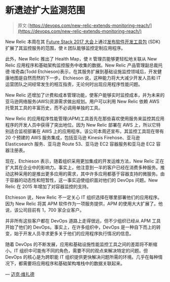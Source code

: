 # 新遗迹扩大监测范围

> 原文:[https://devops.com/new-relic-extends-monitoring-reach/](https://devops.com/new-relic-extends-monitoring-reach/)

New Relic 本周在其 [Future Stack 2017 大会](https://www.futurestack.com/)上通过[发布软件开发工具包](https://newrelic.com/press-release/20170524) (SDK)扩展了其监控服务的范围，使 it 团队能够监控定制应用程序。

此外，New Relic 推出了 Health Map，使 it 管理员能够更轻松地关联从 New Relic 应用程序和基础架构监控服务中收集的数据。New Relic 产品管理副总裁托德·埃奇森(Todd Etchieson)表示，在其服务扩展到基础设施监控领域后，开发健康地图是自然而然的下一步。Etchieson 说，这种能力将大大减少开发人员和 IT 运营团队之间经常发生的相互指责，无论何时出现应用程序性能问题。

New Relic 还增加了计费和成本管理功能，使客户能够实时监控成本，并为未来的亚马逊网络服务(AWS)资源需求做出规划。用户可以利用 New Relic 依赖 AWS 托管其工具的丰富历史，而不必调用单独的工具。

New Relic 的应用程序性能管理(APM)工具首先在那些喜欢使用服务来监控其应用程序的开发人员中获得了突出地位。因为 New Relic 部署在 AWS 上，所以它特别适合监视部署在 AWS 上的应用程序。该公司本周还宣布，其监控工具现在带有 20 个预建的 AWS 服务集成，包括亚马逊 Kinesis Firehose、亚马逊 Elasticsearch 服务、亚马逊 Route 53、亚马逊 EC2 容器服务和亚马逊 EC2 容器注册表。

现在，Etchieson 表示，随着组织采用更加集成的开发运维方法，New Relic 正在扩大其在企业中的影响力。事实上，他注意到一半的客户已经在消费多种服务。推动这种采用的是推出更多应用的需求，其中许多应用都基于容器支持的微服务。由于容器的动态性和短暂性，这一事实迫使组织面对他们的 DevOps 问题。New Relic 在 2015 年增加了对容器监控的支持。

Etchieson 说，New Relic 不一定关心 IT 组织选择在哪里部署他们的应用程序。因为 New Relic 将其 APM 软件作为一项服务提供，APM 的使用大大扩展了。他说，该公司目前有 1，700 家企业客户。

并非所有这些客户都在 DevOps 道路上走得很远，但不少组织已经从 APM 工具开始了他们的 DevOps。事实上，在许多组织中，DevOps 是一种自下而上的转变，始于开发人员寻求更多关于他们的应用程序执行情况的信息。

随着 DevOps 的不断发展，应用和基础设施性能监控工具之间的差距将不断缩小。IT 组织中可能有不同的角色，需要不同的观点来解决特定的问题。但 DevOps 的核心是为跨职能 IT 组织提供更快解决问题所需的环境。几乎在每种情况下，都需要将应用程序和基础架构堆栈中的数据关联起来。

— [迈克·维扎德](https://devops.com/author/mike-vizard/)